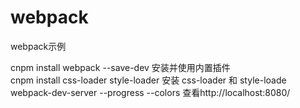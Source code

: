 # webpack
webpack示例

cnpm install webpack --save-dev    安装并使用内置插件<br/>
cnpm install css-loader style-loader   安装 css-loader 和 style-loade<br/>
webpack-dev-server --progress --colors 查看http://localhost:8080/<br/>
